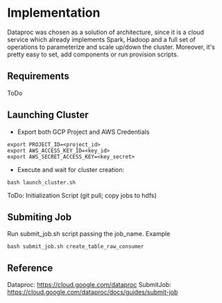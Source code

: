 # Implementation

Dataproc was chosen as a solution of architecture, since it is a cloud service which already implements Spark, Hadoop and a full set of operations to parameterize and scale up/down the cluster. Moreover, it's pretty easy to set, add components or run provision scripts.

## Requirements

ToDo

## Launching Cluster

* Export both GCP Project and AWS Credentials
```
export PROJECT_ID=<project_id>
export AWS_ACCESS_KEY_ID=<key_id>
export AWS_SECRET_ACCESS_KEY=<key_secret>
```

* Execute and wait for cluster creation:
```
bash launch_cluster.sh
```

ToDo: Initialization Script (git pull; copy jobs to hdfs)

## Submiting Job

Run submit_job.sh script passing the job_name. Example
```
bash submit_job.sh create_table_raw_consumer
```

## Reference

Dataproc: https://cloud.google.com/dataproc
SubmitJob: https://cloud.google.com/dataproc/docs/guides/submit-job